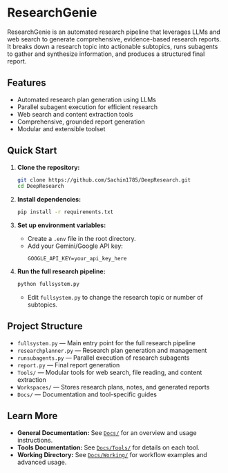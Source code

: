 # ResearchGenie

ResearchGenie is an automated research pipeline that leverages LLMs and web search to generate comprehensive, evidence-based research reports. It breaks down a research topic into actionable subtopics, runs subagents to gather and synthesize information, and produces a structured final report.

## Features
- Automated research plan generation using LLMs
- Parallel subagent execution for efficient research
- Web search and content extraction tools
- Comprehensive, grounded report generation
- Modular and extensible toolset

## Quick Start

1. **Clone the repository:**
   ```sh
   git clone https://github.com/Sachin1785/DeepResearch.git
   cd DeepResearch
   ```

2. **Install dependencies:**
   ```sh
   pip install -r requirements.txt
   ```

3. **Set up environment variables:**
   - Create a `.env` file in the root directory.
   - Add your Gemini/Google API key:
     ```
     GOOGLE_API_KEY=your_api_key_here
     ```

4. **Run the full research pipeline:**
   ```sh
   python fullsystem.py
   ```
   - Edit `fullsystem.py` to change the research topic or number of subtopics.

## Project Structure

- `fullsystem.py` — Main entry point for the full research pipeline
- `researchplanner.py` — Research plan generation and management
- `runsubagents.py` — Parallel execution of research subagents
- `report.py` — Final report generation
- `Tools/` — Modular tools for web search, file reading, and content extraction
- `Workspaces/` — Stores research plans, notes, and generated reports
- `Docs/` — Documentation and tool-specific guides

## Learn More
- **General Documentation:** See [`Docs/`](Docs/) for an overview and usage instructions.
- **Tools Documentation:** See [`Docs/Tools/`](Docs/Tools/) for details on each tool.
- **Working Directory:** See [`Docs/Working/`](Docs/Working/) for workflow examples and advanced usage.
